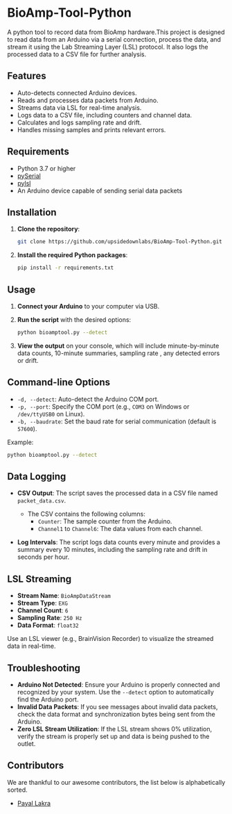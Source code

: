 # BioAmp-Tool-Python

A python tool to record data from BioAmp hardware.This project is designed to read data from an Arduino via a serial connection, process the data, and stream it using the Lab Streaming Layer (LSL) protocol. It also logs the processed data to a CSV file for further analysis.

## Features

- Auto-detects connected Arduino devices.
- Reads and processes data packets from Arduino.
- Streams data via LSL for real-time analysis.
- Logs data to a CSV file, including counters and channel data.
- Calculates and logs sampling rate and drift.
- Handles missing samples and prints relevant errors.

## Requirements

- Python 3.7 or higher
- [pySerial](https://pypi.org/project/pyserial/)
- [pylsl](https://pypi.org/project/pylsl/)
- An Arduino device capable of sending serial data packets

## Installation

1. **Clone the repository**:
    ```bash
    git clone https://github.com/upsidedownlabs/BioAmp-Tool-Python.git
    ```

2. **Install the required Python packages**:
    ```bash
    pip install -r requirements.txt
    ```

## Usage

1. **Connect your Arduino** to your computer via USB.

2. **Run the script** with the desired options:
    ```bash
    python bioamptool.py --detect
    ```

3. **View the output** on your console, which will include minute-by-minute data counts, 10-minute summaries, sampling rate , any detected errors or drift.

## Command-line Options

- `-d, --detect`: Auto-detect the Arduino COM port.
- `-p, --port`: Specify the COM port (e.g., `COM3` on Windows or `/dev/ttyUSB0` on Linux).
- `-b, --baudrate`: Set the baud rate for serial communication (default is `57600`).

Example:
```bash
python bioamptool.py --detect
```

## Data Logging

- **CSV Output**: The script saves the processed data in a CSV file named `packet_data.csv`.
  - The CSV contains the following columns:
    - `Counter`: The sample counter from the Arduino.
    - `Channel1` to `Channel6`: The data values from each channel.

- **Log Intervals**: The script logs data counts every minute and provides a summary every 10 minutes, including the sampling rate and drift in seconds per hour.

## LSL Streaming

- **Stream Name**: `BioAmpDataStream`
- **Stream Type**: `EXG`
- **Channel Count**: `6`
- **Sampling Rate**: `250 Hz`
- **Data Format**: `float32`

Use an LSL viewer (e.g., BrainVision Recorder) to visualize the streamed data in real-time.

## Troubleshooting

- **Arduino Not Detected**: Ensure your Arduino is properly connected and recognized by your system. Use the `--detect` option to automatically find the Arduino port.
- **Invalid Data Packets**: If you see messages about invalid data packets, check the data format and synchronization bytes being sent from the Arduino.
- **Zero LSL Stream Utilization**: If the LSL stream shows 0% utilization, verify the stream is properly set up and data is being pushed to the outlet.

## Contributors

We are thankful to our awesome contributors, the list below is alphabetically sorted.

- [Payal Lakra](https://github.com/payallakra)

